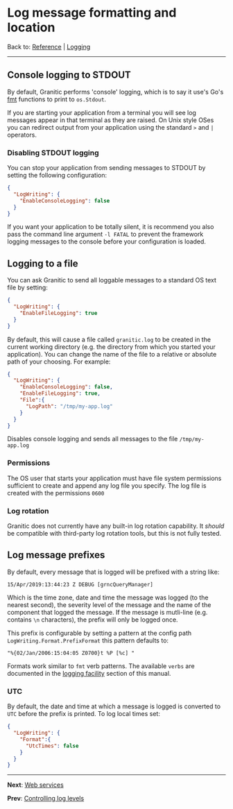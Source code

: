 # Log message formatting and location
Back to: [Reference](README.md) | [Logging](log-index.md)

---

## Console logging to STDOUT

By default, Granitic performs 'console' logging, which is to say it use's Go's [fmt](https://golang.org/pkg/fmt/) functions
to print to `os.Stdout`.

If you are starting your application from a terminal you will see log messages appear in that terminal as they are raised.
On Unix style OSes you can redirect output from your application using the standard `>` and `|` operators.

### Disabling STDOUT logging

You can stop your application from sending messages to STDOUT  by setting the following configuration:

```json
{
  "LogWriting": {
    "EnableConsoleLogging": false
  }
}
```

If you want your application to be totally silent, it is recommend you also pass the command line argument `-l FATAL` to
prevent the framework logging messages to the console before your configuration is loaded.


## Logging to a file

You can ask Granitic to send all loggable messages to a standard OS text file by setting:

```json
{
  "LogWriting": {
    "EnableFileLogging": true
  }
}
```

By default, this will cause a file called `granitic.log` to be created in the current working directory (e.g. the 
directory from which you started your application). You can change the name of the file to a relative or absolute
path of your choosing. For example:

```json
{
  "LogWriting": {
    "EnableConsoleLogging": false,
    "EnableFileLogging": true,
    "File":{
      "LogPath": "/tmp/my-app.log"
    }
  }
}
``` 

Disables console logging and sends all messages to the file `/tmp/my-app.log`


### Permissions

The OS user that starts your application must have file system permissions sufficient to create and append any log file
you specify. The log file is created with the permissions `0600`

### Log rotation

Granitic does not currently have any built-in log rotation capability. It _should_ be compatible with third-party
log rotation tools, but this is not fully tested.

## Log message prefixes

By default, every message that is logged will be prefixed with a string like:

`15/Apr/2019:13:44:23 Z DEBUG [grncQueryManager] `

Which is the time zone, date and time the message was logged (to the nearest second), the severity level of the message
and the name of the component that logged the message. If the message is mutli-line (e.g. contains `\n` characters), 
the prefix will only be logged once.

This prefix is configurable by setting a pattern at the config path `LogWriting.Format.PrefixFormat` this pattern
defaults to:

```
"%{02/Jan/2006:15:04:05 Z0700}t %P [%c] "
```

Formats work similar to `fmt` verb patterns. The available `verbs` are documented in the [logging facility](fac-logger.md)
section of this manual.


### UTC

By default, the date and time at which a message is logged is converted to `UTC` before the prefix is printed. To log
local times set:

```json
{
  "LogWriting": {
    "Format":{
      "UtcTimes": false
    }
  }
}
```

---
**Next**: [Web services](ws-index.md)

**Prev**: [Controlling log levels](log-levels.md)

